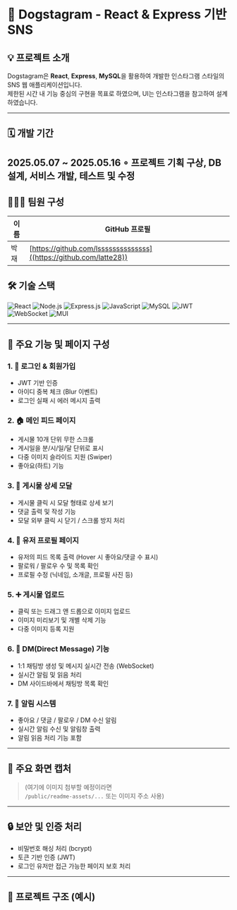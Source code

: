 # 🐾 Dogstagram - React & Express 기반 SNS

## 💡 프로젝트 소개
Dogstagram은 **React**, **Express**, **MySQL**을 활용하여 개발한 인스타그램 스타일의 SNS 웹 애플리케이션입니다.  
제한된 시간 내 기능 중심의 구현을 목표로 하였으며, UI는 인스타그램을 참고하여 설계하였습니다.

---

## 🗓 개발 기간
2025.05.07 ~ 2025.05.16
  ∘ 프로젝트 기획 구상, DB설계, 서비스 개발, 테스트 및 수정
---

## 🧑‍🤝‍🧑 팀원 구성

| 이름     | GitHub 프로필                          |
|----------|----------------------------------------|
| 박재   | [https://github.com/lssssssssssssss]((https://github.com/latte28)) |

## 🛠️ 기술 스택

![React](https://img.shields.io/badge/React-61DAFB?style=for-the-badge&logo=react&logoColor=black)
![Node.js](https://img.shields.io/badge/Node.js-339933?style=for-the-badge&logo=node.js&logoColor=white)
![Express.js](https://img.shields.io/badge/Express.js-000000?style=for-the-badge&logo=express&logoColor=white)
![JavaScript](https://img.shields.io/badge/JavaScript-F7DF1E?style=for-the-badge&logo=javascript&logoColor=black)
![MySQL](https://img.shields.io/badge/MySQL-4479A1?style=for-the-badge&logo=mysql&logoColor=white)
![JWT](https://img.shields.io/badge/JWT-000000?style=for-the-badge&logo=jsonwebtokens&logoColor=white)
![WebSocket](https://img.shields.io/badge/WebSocket-010101?style=for-the-badge&logo=websocket&logoColor=white)
![MUI](https://img.shields.io/badge/MUI-007FFF?style=for-the-badge&logo=mui&logoColor=white)



---

## 📑 주요 기능 및 페이지 구성

### 1. 🔐 로그인 & 회원가입
- JWT 기반 인증
- 아이디 중복 체크 (Blur 이벤트)
- 로그인 실패 시 에러 메시지 출력

### 2. 🏠 메인 피드 페이지
- 게시물 10개 단위 무한 스크롤
- 게시일을 분/시/일/달 단위로 표시
- 다중 이미지 슬라이드 지원 (Swiper)
- 좋아요(하트) 기능

### 3. 📝 게시물 상세 모달
- 게시물 클릭 시 모달 형태로 상세 보기
- 댓글 출력 및 작성 기능
- 모달 외부 클릭 시 닫기 / 스크롤 방지 처리

### 4. 👤 유저 프로필 페이지
- 유저의 피드 목록 출력 (Hover 시 좋아요/댓글 수 표시)
- 팔로워 / 팔로우 수 및 목록 확인
- 프로필 수정 (닉네임, 소개글, 프로필 사진 등)

### 5. ➕ 게시물 업로드
- 클릭 또는 드래그 앤 드롭으로 이미지 업로드
- 이미지 미리보기 및 개별 삭제 기능
- 다중 이미지 등록 지원

### 6. 💬 DM(Direct Message) 기능
- 1:1 채팅방 생성 및 메시지 실시간 전송 (WebSocket)
- 실시간 알림 및 읽음 처리
- DM 사이드바에서 채팅방 목록 확인

### 7. 🔔 알림 시스템
- 좋아요 / 댓글 / 팔로우 / DM 수신 알림
- 실시간 알림 수신 및 알림창 출력
- 알림 읽음 처리 기능 포함

---

## 📸 주요 화면 캡처

> (여기에 이미지 첨부할 예정이라면  
> `/public/readme-assets/...` 또는 이미지 주소 사용)

---

## 🔒 보안 및 인증 처리
- 비밀번호 해싱 처리 (bcrypt)
- 토큰 기반 인증 (JWT)
- 로그인 유저만 접근 가능한 페이지 보호 처리

---

## 📁 프로젝트 구조 (예시)


